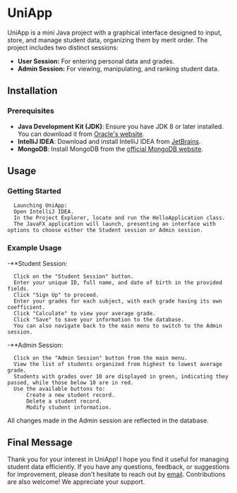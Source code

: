 # UniApp

UniApp is a mini Java project with a graphical interface designed to input, store, and manage student data, organizing them by merit order. The project includes two distinct sessions:

- **User Session:** For entering personal data and grades.
- **Admin Session:** For viewing, manipulating, and ranking student data.

## Installation

### Prerequisites

- **Java Development Kit (JDK)**: Ensure you have JDK 8 or later installed. You can download it from [Oracle's website](https://www.oracle.com/java/technologies/javase-downloads.html).
- **IntelliJ IDEA**: Download and install IntelliJ IDEA from [JetBrains](https://www.jetbrains.com/idea/download/).
- **MongoDB**: Install MongoDB from the [official MongoDB website](https://www.mongodb.com/try/download/community).

## Usage
### Getting Started
      Launching UniApp:
      Open IntelliJ IDEA.
      In the Project Explorer, locate and run the HelloApplication class.
      The JavaFX application will launch, presenting an interface with options to choose either the Student session or Admin session.
      
### Example Usage
-**Student Session:

      Click on the "Student Session" button.
      Enter your unique ID, full name, and date of birth in the provided fields.
      Click "Sign Up" to proceed.
      Enter your grades for each subject, with each grade having its own coefficient.
      Click "Calculate" to view your average grade.
      Click "Save" to save your information to the database.
      You can also navigate back to the main menu to switch to the Admin session.
-**Admin Session:

      Click on the "Admin Session" button from the main menu.
      View the list of students organized from highest to lowest average grade.
      Students with grades over 10 are displayed in green, indicating they passed, while those below 10 are in red.
      Use the available buttons to:
          Create a new student record.
          Delete a student record.
          Modify student information.
  
 All changes made in the Admin session are reflected in the database.
 ## Final Message

Thank you for your interest in UniApp! I hope you find it useful for managing student data efficiently. If you have any questions, feedback, or suggestions for improvement, please don't hesitate to reach out by [email](benhamadsarra@gmail.com). Contributions are also welcome! We appreciate your support.

 
  
